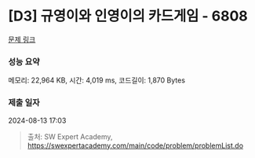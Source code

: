 # [D3] 규영이와 인영이의 카드게임 - 6808 

[문제 링크](https://swexpertacademy.com/main/code/problem/problemDetail.do?contestProbId=AWgv9va6HnkDFAW0) 

### 성능 요약

메모리: 22,964 KB, 시간: 4,019 ms, 코드길이: 1,870 Bytes

### 제출 일자

2024-08-13 17:03



> 출처: SW Expert Academy, https://swexpertacademy.com/main/code/problem/problemList.do